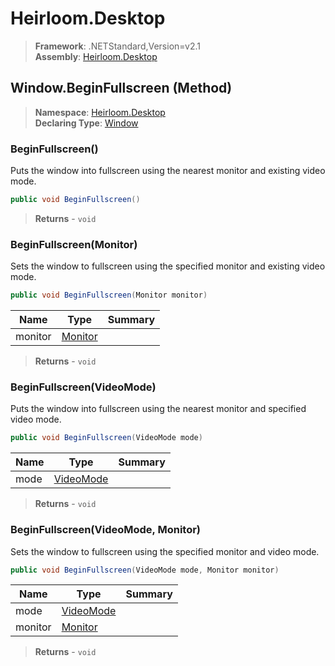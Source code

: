 # Heirloom.Desktop

> **Framework**: .NETStandard,Version=v2.1  
> **Assembly**: [Heirloom.Desktop][0]

## Window.BeginFullscreen (Method)

> **Namespace**: [Heirloom.Desktop][0]  
> **Declaring Type**: [Window][1]

### BeginFullscreen()

Puts the window into fullscreen using the nearest monitor and existing video mode.

```cs
public void BeginFullscreen()
```

> **Returns** - `void`

### BeginFullscreen(Monitor)

Sets the window to fullscreen using the specified monitor and existing video mode.

```cs
public void BeginFullscreen(Monitor monitor)
```

| Name    | Type         | Summary |
|---------|--------------|---------|
| monitor | [Monitor][2] |         |

> **Returns** - `void`

### BeginFullscreen(VideoMode)

Puts the window into fullscreen using the nearest monitor and specified video mode.

```cs
public void BeginFullscreen(VideoMode mode)
```

| Name | Type           | Summary |
|------|----------------|---------|
| mode | [VideoMode][3] |         |

> **Returns** - `void`

### BeginFullscreen(VideoMode, Monitor)

Sets the window to fullscreen using the specified monitor and video mode.

```cs
public void BeginFullscreen(VideoMode mode, Monitor monitor)
```

| Name    | Type           | Summary |
|---------|----------------|---------|
| mode    | [VideoMode][3] |         |
| monitor | [Monitor][2]   |         |

> **Returns** - `void`

[0]: ../../../Heirloom.Desktop.md
[1]: ../Window.md
[2]: ../Monitor.md
[3]: ../VideoMode.md
